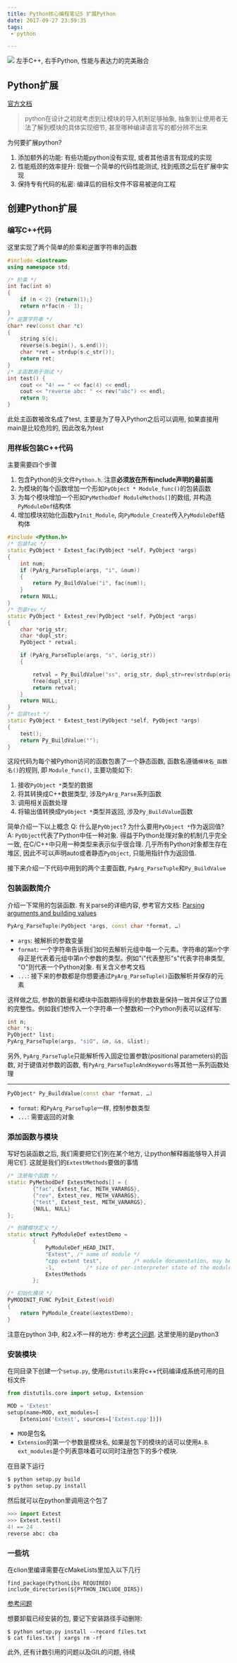```yaml
---
title: Python核心编程笔记5 扩展Python
date: 2017-09-27 23:59:35
tags:
 - python

---
```


![](http://my-imgshare.oss-cn-shenzhen.aliyuncs.com/46228691_p0.jpg)
左手C++, 右手Python, 性能与表达力的完美融合
<!--more-->

## Python扩展
[官方文档](https://docs.python.org/3/extending/extending.html)

> python在设计之初就考虑到让模块的导入机制足够抽象, 抽象到让使用者无法了解到模块的具体实现细节, 甚至哪种编译语言写的都分辨不出来

为何要扩展python?

1. 添加额外的功能: 有些功能python没有实现, 或者其他语言有现成的实现
2. 性能瓶颈的效率提升: 现做一个简单的代码性能测试, 找到瓶颈之后在扩展中实现
3. 保持专有代码的私密: 编译后的目标文件不容易被逆向工程

## 创建Python扩展
### 编写C++代码
这里实现了两个简单的阶乘和逆置字符串的函数
```c++
#include <iostream>
using namespace std;

/* 阶乘 */
int fac(int n)
{
    if (n < 2) {return(1);}
    return n*fac(n - 1);
}
/* 逆置字符串 */
char* rev(const char *c)
{
    string s(c);
    reverse(s.begin(), s.end());
    char *ret = strdup(s.c_str());
    return ret;
}
/* 主函数用于测试 */
int test() {
    cout << "4! == " << fac(4) << endl;
    cout << "reverse abc: " << rev("abc") << endl;
    return 0;
}
```
此处主函数被改名成了test, 主要是为了导入Python之后可以调用, 如果直接用main是比较危险的, 因此改名为test

### 用样板包装C++代码
主要需要四个步骤

1. 包含Python的头文件`Python.h`. 注意**必须放在所有include声明的最前面**
2. 为模块的每个函数增加一个形如`PyObject * Module_func()`的包装函数
3. 为每个模块增加一个形如`PyMethodDef ModuleMethods[]`的数组, 并构造`PyModuleDef`结构体
4. 增加模块初始化函数`PyInit_Module`, 向`PyModule_Create`传入`PyModuleDef`结构体

```c++
#include <Python.h>
/* 包装fac */
static PyObject * Extest_fac(PyObject *self, PyObject *args)
{
    int num;
    if (PyArg_ParseTuple(args, "i", &num))
    {
        return Py_BuildValue("i", fac(num));
    }
    return NULL;
}
/* 包装rev */
static PyObject * Extest_rev(PyObject *self, PyObject *args)
{
    char *orig_str;
    char *dupl_str;
    PyObject * retval;

    if (PyArg_ParseTuple(args, "s", &orig_str))
    {

        retval = Py_BuildValue("ss", orig_str, dupl_str=rev(strdup(orig_str)));
        free(dupl_str);
        return retval;
    }
    return NULL;
}
/* 包装test */
static PyObject * Extest_test(PyObject *self, PyObject *args)
{
    test();
    return Py_BuildValue("");
}
```
这段代码为每个被Python访问的函数包裹了一个静态函数, 函数名遵循`模块名_函数名()`的规则, 即 `Module_func()`, 主要功能如下:

1. 接收`PyObject *`类型的数据
2. 将其转换成C++数据类型, 涉及`PyArg_Parse`系列函数
3. 调用相关函数处理
4. 将输出值转换成`PyObject *`类型并返回, 涉及`Py_BuildValue`函数

简单介绍一下以上概念
Q: 什么是`PyObject`? 为什么要用`PyObject *`作为返回值?
A: `PyObject`代表了Python中任一种对象. 得益于Python处理对象的机制几乎完全一致, 在C/C++中只用一种类型来表示似乎很合理. 几乎所有Python对象都生存在堆区, 因此不可以声明auto或者静态`PyObject`, 只能用指针作为返回值.

接下来介绍一下代码中用到的两个主要函数, `PyArg_ParseTuple`和`Py_BuildValue`

### 包装函数简介
介绍一下常用的包装函数. 有关parse的详细内容, 参考官方文档: [Parsing arguments and building values](https://docs.python.org/3/c-api/arg.html)
```c++
PyArg_ParseTuple(PyObject *args, const char *format, …)
```
 - `args`: 被解析的参数变量
 - `format`: 一个字符串告诉我们如何去解析元组中每一个元素。字符串的第n个字母正是代表着元组中第n个参数的类型。例如"i"代表整形"s"代表字符串类型, "O"则代表一个Python对象. 有关含义参考文档
 - `...`: 接下来的参数都是你想要通过`PyArg_ParseTuple()`函数解析并保存的元素

这样做之后, 参数的数量和模块中函数期待得到的参数数量保持一致并保证了位置的完整性。例如我们想传入一个字符串一个整数和一个Python列表可以这样写:
```c++
int n;
char *s;
PyObject* list;
PyArg_ParseTuple(args, "siO", &n, &s, &list);
```

另外, `PyArg_ParseTuple`只能解析传入固定位置参数(positional parameters)的函数, 对于键值对参数的函数, 有`PyArg_ParseTupleAndKeywords`等其他一系列函数处理

---

```c++
PyObject* Py_BuildValue(const char *format, …)
```
 - `format`: 和`PyArg_ParseTuple`一样, 控制参数类型
 - `...`: 需要返回的对象

### 添加函数与模块
写好包装函数之后, 我们需要把它们列在某个地方, 让python解释器能够导入并调用它们. 这就是我们的`ExtestMethods`要做的事情
```c++
/* 注册每个函数 */
static PyMethodDef ExtestMethods[] = {
        {"fac", Extest_fac, METH_VARARGS},
        {"rev", Extest_rev, METH_VARARGS},
        {"test", Extest_test, METH_VARARGS},
        {NULL, NULL}
};

/* 创建模块定义 */
static struct PyModuleDef extestDemo =
        {
            PyModuleDef_HEAD_INIT,
            "Extest", /* name of module */
            "cpp extent test",          /* module documentation, may be NULL */
            -1,          /* size of per-interpreter state of the module, or -1 if the module keeps state in global variables. */
            ExtestMethods
        };

/* 初始化模块 */
PyMODINIT_FUNC PyInit_Extest(void)
{
    return PyModule_Create(&extestDemo);
}
```
注意在python 3中, 和2.x不一样的地方: 参考[这个问题](https://stackoverflow.com/questions/28305731). 这里使用的是python3

### 安装模块
在同目录下创建一个`setup.py`, 使用`distutils`来将c++代码编译成系统可用的目标文件

```python
from distutils.core import setup, Extension

MOD = 'Extest'
setup(name=MOD, ext_modules=[
    Extension('Extest', sources=['Extest.cpp'])])
```
 - `MOD`是包名
 - `Extension`的第一个参数是模块名, 如果是包下的模块的话可以使用`A.B`. `ext_modules`是个列表意味着可以同时注册包下的多个模块.

在目录下运行
```bash
$ python setup.py build
$ python setup.py install
```
然后就可以在python里调用这个包了
```python
>>> import Extest
>>> Extest.test()
4! == 24
reverse abc: cba
```

### 一些坑
在clion里编译需要在cMakeLists里加入以下几行
```
find_package(PythonLibs REQUIRED)
include_directories(${PYTHON_INCLUDE_DIRS})
```
[参考问题](https://stackoverflow.com/questions/11041299/python-h-no-such-file-or-directory)

想要卸载已经安装的包, 要记下安装路径手动删除:
```
$ python setup.py install --record files.txt
$ cat files.txt | xargs rm -rf
```

此外, 还有计数引用的问题以及GIL的问题, 待续